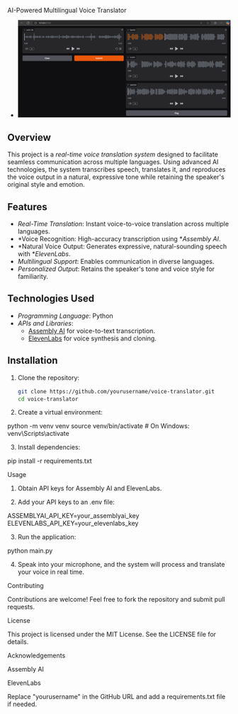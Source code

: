 AI-Powered Multilingual Voice Translator  

- ![image alt](https://github.com/ShiruvatiNarasimha/AI-Voice-Translator/blob/29e6acd31d77fa258cfd94ecc84a6649bb9d4c4f/Screenshot%202024-11-24%20191728.png)

## Overview  
This project is a *real-time voice translation system* designed to facilitate seamless communication across multiple languages. Using advanced AI technologies, the system transcribes speech, translates it, and reproduces the voice output in a natural, expressive tone while retaining the speaker's original style and emotion.  

## Features  
- *Real-Time Translation*: Instant voice-to-voice translation across multiple languages.  
- *Voice Recognition: High-accuracy transcription using **Assembly AI*.  
- *Natural Voice Output: Generates expressive, natural-sounding speech with **ElevenLabs*.  
- *Multilingual Support*: Enables communication in diverse languages.  
- *Personalized Output*: Retains the speaker's tone and voice style for familiarity.



## Technologies Used  
- *Programming Language*: Python  
- *APIs and Libraries*:  
  - [Assembly AI](https://www.assemblyai.com/) for voice-to-text transcription.  
  - [ElevenLabs](https://elevenlabs.io/) for voice synthesis and cloning.  

## Installation  
1. Clone the repository:  
   ```bash
   git clone https://github.com/yourusername/voice-translator.git
   cd voice-translator

2. Create a virtual environment:

python -m venv venv
source venv/bin/activate  # On Windows: venv\Scripts\activate


3. Install dependencies:

pip install -r requirements.txt



Usage

1. Obtain API keys for Assembly AI and ElevenLabs.


2. Add your API keys to an .env file:

ASSEMBLYAI_API_KEY=your_assemblyai_key
ELEVENLABS_API_KEY=your_elevenlabs_key


3. Run the application:

python main.py


4. Speak into your microphone, and the system will process and translate your voice in real time.



Contributing

Contributions are welcome! Feel free to fork the repository and submit pull requests.

License

This project is licensed under the MIT License. See the LICENSE file for details.

Acknowledgements

Assembly AI

ElevenLabs


Replace "yourusername" in the GitHub URL and add a requirements.txt file if needed.
